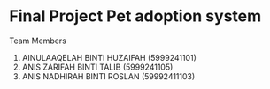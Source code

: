 # Final Project Pet adoption system
 
Team Members

1. AINULAAQELAH BINTI HUZAIFAH (5999241101)
2. ANIS ZARIFAH BINTI TALIB (5999241105)
3. ANIS NADHIRAH BINTI ROSLAN (59992411103)

